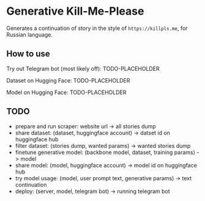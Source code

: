 # Generative Kill-Me-Please

Generates a continuation of story in the style of `https://killpls.me`, for Russian language.


## How to use

Try out Telegram bot (most likely off): TODO-PLACEHOLDER

Dataset on Hugging Face: TODO-PLACEHOLDER

Model on Hugging Face: TODO-PLACEHOLDER


## TODO
- prepare and run scraper: website url -> all stories dump
- share dataset: (dataset, huggingface account) -> datset id on huggingface hub
- filter dataset: (stories dump, wanted params) -> wanted stories dump
- finetune generative model: (backbone model, dataset, training params) -> model
- share model: (model, huggingface account) -> model id on huggingface hub
- try model usage: (model, user prompt text, generative params) -> text continuation
- deploy: (server, model, telegram bot) -> running telegram bot
